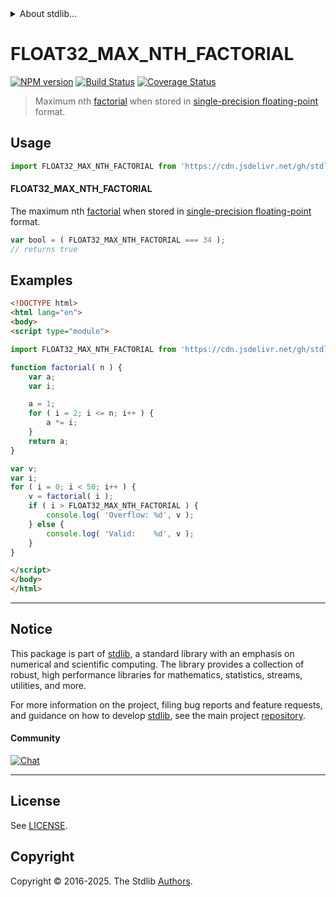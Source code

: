 <!--

@license Apache-2.0

Copyright (c) 2025 The Stdlib Authors.

Licensed under the Apache License, Version 2.0 (the "License");
you may not use this file except in compliance with the License.
You may obtain a copy of the License at

   http://www.apache.org/licenses/LICENSE-2.0

Unless required by applicable law or agreed to in writing, software
distributed under the License is distributed on an "AS IS" BASIS,
WITHOUT WARRANTIES OR CONDITIONS OF ANY KIND, either express or implied.
See the License for the specific language governing permissions and
limitations under the License.

-->


<details>
  <summary>
    About stdlib...
  </summary>
  <p>We believe in a future in which the web is a preferred environment for numerical computation. To help realize this future, we've built stdlib. stdlib is a standard library, with an emphasis on numerical and scientific computation, written in JavaScript (and C) for execution in browsers and in Node.js.</p>
  <p>The library is fully decomposable, being architected in such a way that you can swap out and mix and match APIs and functionality to cater to your exact preferences and use cases.</p>
  <p>When you use stdlib, you can be absolutely certain that you are using the most thorough, rigorous, well-written, studied, documented, tested, measured, and high-quality code out there.</p>
  <p>To join us in bringing numerical computing to the web, get started by checking us out on <a href="https://github.com/stdlib-js/stdlib">GitHub</a>, and please consider <a href="https://opencollective.com/stdlib">financially supporting stdlib</a>. We greatly appreciate your continued support!</p>
</details>

# FLOAT32_MAX_NTH_FACTORIAL

[![NPM version][npm-image]][npm-url] [![Build Status][test-image]][test-url] [![Coverage Status][coverage-image]][coverage-url] <!-- [![dependencies][dependencies-image]][dependencies-url] -->

> Maximum nth [factorial][factorial] when stored in [single-precision floating-point][ieee754] format.



<section class="usage">

## Usage

<!-- eslint-disable id-length -->

```javascript
import FLOAT32_MAX_NTH_FACTORIAL from 'https://cdn.jsdelivr.net/gh/stdlib-js/constants-float32-max-nth-factorial@esm/index.mjs';
```

#### FLOAT32_MAX_NTH_FACTORIAL

The maximum nth [factorial][factorial] when stored in [single-precision floating-point][ieee754] format.

<!-- eslint-disable id-length -->

```javascript
var bool = ( FLOAT32_MAX_NTH_FACTORIAL === 34 );
// returns true
```

</section>

<!-- /.usage -->

<section class="examples">

## Examples

<!-- eslint-disable id-length -->

<!-- eslint no-undef: "error" -->

```html
<!DOCTYPE html>
<html lang="en">
<body>
<script type="module">

import FLOAT32_MAX_NTH_FACTORIAL from 'https://cdn.jsdelivr.net/gh/stdlib-js/constants-float32-max-nth-factorial@esm/index.mjs';

function factorial( n ) {
    var a;
    var i;

    a = 1;
    for ( i = 2; i <= n; i++ ) {
        a *= i;
    }
    return a;
}

var v;
var i;
for ( i = 0; i < 50; i++ ) {
    v = factorial( i );
    if ( i > FLOAT32_MAX_NTH_FACTORIAL ) {
        console.log( 'Overflow: %d', v );
    } else {
        console.log( 'Valid:    %d', v );
    }
}

</script>
</body>
</html>
```

</section>

<!-- /.examples -->

<!-- C interface documentation. -->



<!-- Section for related `stdlib` packages. Do not manually edit this section, as it is automatically populated. -->

<section class="related">

</section>

<!-- /.related -->

<!-- Section for all links. Make sure to keep an empty line after the `section` element and another before the `/section` close. -->


<section class="main-repo" >

* * *

## Notice

This package is part of [stdlib][stdlib], a standard library with an emphasis on numerical and scientific computing. The library provides a collection of robust, high performance libraries for mathematics, statistics, streams, utilities, and more.

For more information on the project, filing bug reports and feature requests, and guidance on how to develop [stdlib][stdlib], see the main project [repository][stdlib].

#### Community

[![Chat][chat-image]][chat-url]

---

## License

See [LICENSE][stdlib-license].


## Copyright

Copyright &copy; 2016-2025. The Stdlib [Authors][stdlib-authors].

</section>

<!-- /.stdlib -->

<!-- Section for all links. Make sure to keep an empty line after the `section` element and another before the `/section` close. -->

<section class="links">

[npm-image]: http://img.shields.io/npm/v/@stdlib/constants-float32-max-nth-factorial.svg
[npm-url]: https://npmjs.org/package/@stdlib/constants-float32-max-nth-factorial

[test-image]: https://github.com/stdlib-js/constants-float32-max-nth-factorial/actions/workflows/test.yml/badge.svg?branch=main
[test-url]: https://github.com/stdlib-js/constants-float32-max-nth-factorial/actions/workflows/test.yml?query=branch:main

[coverage-image]: https://img.shields.io/codecov/c/github/stdlib-js/constants-float32-max-nth-factorial/main.svg
[coverage-url]: https://codecov.io/github/stdlib-js/constants-float32-max-nth-factorial?branch=main

<!--

[dependencies-image]: https://img.shields.io/david/stdlib-js/constants-float32-max-nth-factorial.svg
[dependencies-url]: https://david-dm.org/stdlib-js/constants-float32-max-nth-factorial/main

-->

[chat-image]: https://img.shields.io/gitter/room/stdlib-js/stdlib.svg
[chat-url]: https://app.gitter.im/#/room/#stdlib-js_stdlib:gitter.im

[stdlib]: https://github.com/stdlib-js/stdlib

[stdlib-authors]: https://github.com/stdlib-js/stdlib/graphs/contributors

[umd]: https://github.com/umdjs/umd
[es-module]: https://developer.mozilla.org/en-US/docs/Web/JavaScript/Guide/Modules

[deno-url]: https://github.com/stdlib-js/constants-float32-max-nth-factorial/tree/deno
[deno-readme]: https://github.com/stdlib-js/constants-float32-max-nth-factorial/blob/deno/README.md
[umd-url]: https://github.com/stdlib-js/constants-float32-max-nth-factorial/tree/umd
[umd-readme]: https://github.com/stdlib-js/constants-float32-max-nth-factorial/blob/umd/README.md
[esm-url]: https://github.com/stdlib-js/constants-float32-max-nth-factorial/tree/esm
[esm-readme]: https://github.com/stdlib-js/constants-float32-max-nth-factorial/blob/esm/README.md
[branches-url]: https://github.com/stdlib-js/constants-float32-max-nth-factorial/blob/main/branches.md

[stdlib-license]: https://raw.githubusercontent.com/stdlib-js/constants-float32-max-nth-factorial/main/LICENSE

[factorial]: https://en.wikipedia.org/wiki/Factorial

[ieee754]: https://en.wikipedia.org/wiki/IEEE_754-1985

<!-- <related-links> -->

<!-- </related-links> -->

</section>

<!-- /.links -->
